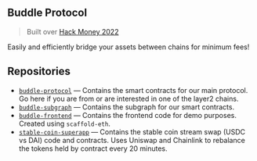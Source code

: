 ## Buddle Protocol
> Built over [Hack Money 2022](https://showcase.ethglobal.com/hackmoney2022/buddle-8sfpg)

Easily and efficiently bridge your assets between chains for minimum fees!

## Repositories

- [`buddle-protocol`](https://github.com/Buddle-finance/buddle-protocol) — Contains the smart contracts for our main protocol. Go here if you are from or are interested in one of the layer2 chains.
- [`buddle-subgraph`](https://github.com/Buddle-finance/buddle-subgraph) — Contains the subgraph for our smart contracts.
- [`buddle-frontend`](https://github.com/Buddle-finance/buddle-frontend) — Contains the frontend code for demo purposes. Created using `scaffold-eth`.
- [`stable-coin-superapp`](https://github.com/Buddle-finance/stable-coin-superapp) — Contains the stable coin stream swap (USDC vs DAI) code and contracts. Uses Uniswap and Chainlink to rebalance the tokens held by contract every 20 minutes.
